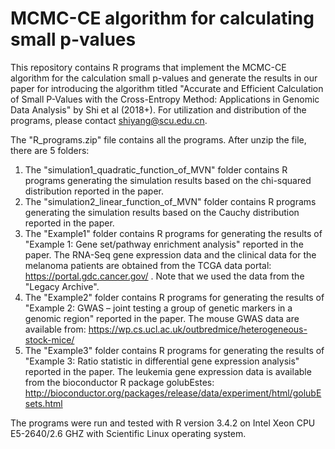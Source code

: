 # MCMC-CE algorithm for calculating small p-values
This repository contains R programs that implement the MCMC-CE algorithm for the calculation small p-values and generate the results in our paper for introducing the algorithm titled "Accurate and Efficient Calculation of Small P-Values with the Cross-Entropy Method: Applications in Genomic Data Analysis" by Shi et al (2018+). For utilization and distribution of the programs, please contact shiyang@scu.edu.cn.

The "R_programs.zip" file contains all the programs. After unzip the file, there are 5 folders:
1. The "simulation1_quadratic_function_of_MVN" folder contains R programs generating the simulation results based on the chi-squared distribution reported in the paper.
2. The "simulation2_linear_function_of_MVN" folder contains R programs generating the simulation results based on the Cauchy distribution reported in the paper.
3. The "Example1" folder contains R programs for generating the results of "Example 1: Gene set/pathway enrichment analysis" reported in the paper. The RNA-Seq gene expression data and the clinical data for the melanoma patients are obtained from the TCGA data portal: https://portal.gdc.cancer.gov/ . Note that we used the data from the "Legacy Archive".
4. The "Example2" folder contains R programs for generating the results of "Example 2: GWAS – joint testing a group of genetic markers in a genomic region" reported in the paper. The mouse GWAS data are available from: https://wp.cs.ucl.ac.uk/outbredmice/heterogeneous-stock-mice/
5. The "Example3" folder contains R programs for generating the results of "Example 3: Ratio statistic in differential gene expression analysis" reported in the paper. The leukemia gene expression data is available from the bioconductor R package golubEstes: http://bioconductor.org/packages/release/data/experiment/html/golubEsets.html

The programs were run and tested with R version 3.4.2 on Intel Xeon CPU E5-2640/2.6 GHZ with Scientific Linux operating system.

